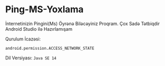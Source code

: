 # Ping-MS-Yoxlama

İnternetinizin Pingini(Ms) Öyrənə Biləcəyiniz Proqram. Çox Sadə Tətbiqdir
Android Studio ilə Hazırlamışam

Qurulum İcazəsi:
~~~
android.permission.ACCESS_NETWORK_STATE
~~~
Dil Versiyası: 
```Java SE 14```
